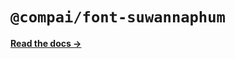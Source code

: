 # `@compai/font-suwannaphum`

[**Read the docs &rarr;**](https://components.ai/docs/typefaces/suwannaphum)
